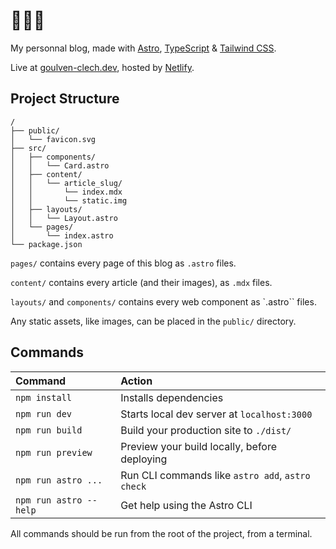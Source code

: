 # 👋👋👋

My personnal blog, made with [Astro](https://docs.astro.build), [TypeScript](https://www.typescriptlang.org/) & [Tailwind CSS](https://tailwindcss.com/).

Live at [goulven-clech.dev](https://goulven-clech.dev), hosted by [Netlify](https://www.netlify.com/).

## Project Structure

```
/
├── public/
│   └── favicon.svg
├── src/
│   ├── components/
│   │   └── Card.astro
│   ├── content/
│   │   └── article_slug/
│   │       └── index.mdx
│   │       └── static.img
│   ├── layouts/
│   │   └── Layout.astro
│   └── pages/
│       └── index.astro
└── package.json
```

`pages/` contains every page of this blog as `.astro` files.

`content/` contains every article (and their images), as `.mdx` files.

`layouts/` and `components/` contains every web component as `.astro`` files.

Any static assets, like images, can be placed in the `public/` directory.

## Commands

| Command                | Action                                           |
| :--------------------- | :----------------------------------------------- |
| `npm install`          | Installs dependencies                            |
| `npm run dev`          | Starts local dev server at `localhost:3000`      |
| `npm run build`        | Build your production site to `./dist/`          |
| `npm run preview`      | Preview your build locally, before deploying     |
| `npm run astro ...`    | Run CLI commands like `astro add`, `astro check` |
| `npm run astro --help` | Get help using the Astro CLI                     |

All commands should be run from the root of the project, from a terminal.
